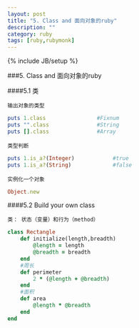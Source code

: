 ```yaml
---
layout: post
title: "5. Class and 面向对象的ruby"
description: ""
category: ruby
tags: [ruby,rubymonk]
---
```

{% include JB/setup %}

###5. Class and 面向对象的ruby

####5.1 类

`输出对象的类型`

```ruby
puts 1.class                #Fixnum
puts "".class               #String
puts [].class               #Array
```

`类型判断`

```ruby
puts 1.is_a?(Integer)            #true
puts 1.is_a?(String)             #false
```

`实例化一个对象`

```ruby
Object.new
```

####5.2 Build your own class

`类： 状态（变量）和行为（method）`

```ruby
class Rectangle
    def initialize(length,breadth)
        @length = length
        @breadth = breadth
    end
    #周长
    def perimeter
        2 * (@length + @breadth)
    end
    #面积
    def area
        @length * @breadth
    end
end
```